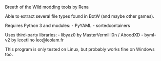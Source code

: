 Breath of the Wild modding tools by Rena

Able to extract several file types found in BotW (and maybe other games).

Requires Python 3 and modules:
    - PyYAML
    - sortedcontainers

Uses third-party libraries:
    - libyaz0 by MasterVermilli0n / AboodXD
    - byml-v2 by leoetlino <leo@leolam.fr>

This program is only tested on Linux, but probably works fine on Windows too.
